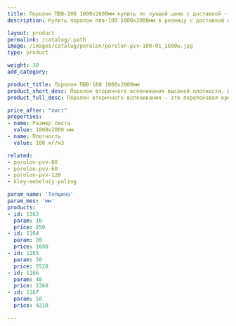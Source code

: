 ```yaml
---
title: Поролон ПВВ-100 1000х2000мм купить по лучшей цене с доставкой - Поролоныч
description: Купить поролон пвв-100 1000х2000мм в розницу с доставкой по Москве в интернет-магазине Поролоныча.

layout: product
permalink: /catalog/:path
image: /images/catalog/porolon/porolon-pvv-100-01_1600w.jpg
type: product

weight: 38
add_category: 

product_title: Поролон ПВВ-100 1000х2000мм
product_short_desc: Поролон вторичного вспенивания высокой плотности. Используется в мебельной и автомобильной промышленности.
product_full_desc: Поролон вторичного вспенивания — это поролоновая крошка, вспененная с полиуретановым клеем и спрессованная под определенным давлением. Данный материал обладает высокими показателями плотности, жесткости, долговечности и прочности. Имеет хорошие звукопоглощающие и изолирующие свойства. Отличается высокой демпфирующей способностью. Благодаря таким качественным показателям долго сохраняет свои свойства и обеспечивает долгую службу изделий при их ежедневном использовании.

price_after: "лист"
properties:
- name: Размер листа
  value: 1000х2000 мм
- name: Плотность
  value: 100 кг/м3

related:
- porolon-pvv-80
- porolon-pvv-60
- porolon-pvv-120
- kley-mebelniy-poling

param_name: 'Толщина'
param_mes: 'мм'
products:
- id: 1163
  param: 10
  price: 850
- id: 1164
  param: 20
  price: 1690
- id: 1165
  param: 30
  price: 2520
- id: 1166
  param: 40
  price: 3360
- id: 1167
  param: 50
  price: 4210

---
```

